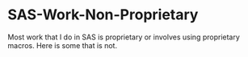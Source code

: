 # SAS-Work-Non-Proprietary
Most work that I do in SAS is proprietary or involves using proprietary macros. Here is some that is not.
